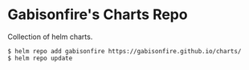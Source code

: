# Gabisonfire's Charts Repo


Collection of helm charts.

```
$ helm repo add gabisonfire https://gabisonfire.github.io/charts/
$ helm repo update
```